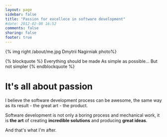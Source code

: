 ```yaml
---
layout: page
sidebar: false
title: "Passion for excellece in software development"
#date: 2012-02-08 16:52
comments: false
sharing: false
footer: true
---
```


{% img right /about/me.jpg Dmytrii Nagirniak photo%}


{% blockquote %}
Everything should be made
As simple as possible...
But not simpler
{% endblockquote %}


It's all about passion
==================================================

I believe the software development process can be awesome, the same way as its result - the great art - the product.

Software development is not only a boring process and mechanical work,
it is **the art** of creating **incredible solutions** and producing **great ideas**.

And that's what I'm after.
